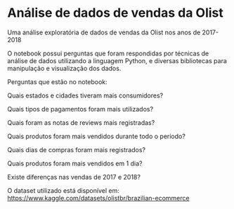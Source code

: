 # Análise de dados de vendas da Olist

Uma análise exploratória de dados de vendas da Olist nos anos de 2017-2018

O notebook possui perguntas que foram respondidas por técnicas de análise de dados utilizando a linguagem Python, e diversas bibliotecas para manipulação e visualização dos dados.

Perguntas que estão no notebook:

Quais estados e cidades tiveram mais consumidores?

Quais tipos de pagamentos foram mais utilizados?

Quais foram as notas de reviews mais registradas?

Quais produtos foram mais vendidos durante todo o período?

Quais dias de compras foram mais registrados?

Quais produtos foram mais vendidos em 1 dia?

Existe diferenças nas vendas de 2017 e 2018?

O dataset utilizado está disponível em: https://www.kaggle.com/datasets/olistbr/brazilian-ecommerce
